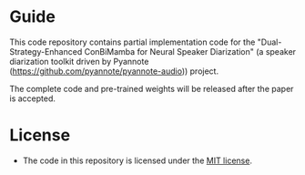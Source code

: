 # Guide
This code repository contains partial implementation code for the "Dual-Strategy-Enhanced ConBiMamba for Neural Speaker Diarization" (a speaker diarization toolkit driven by Pyannote (https://github.com/pyannote/pyannote-audio)) project. 

The complete code and pre-trained weights will be released after the paper is accepted.

# License
- The code in this repository is licensed under the [MIT license](https://github.com/lz-hust/DSE-CBM/blob/master/LICENSE).